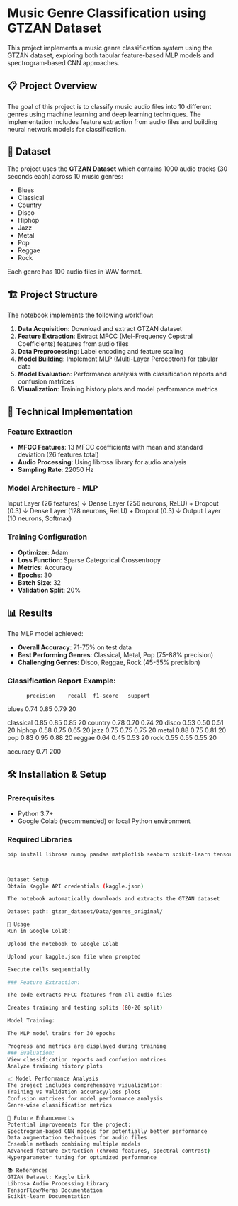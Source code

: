 
# Music Genre Classification using GTZAN Dataset
This project implements a music genre classification system using the GTZAN dataset, exploring both tabular feature-based MLP models and spectrogram-based CNN approaches.

## 📋 Project Overview

The goal of this project is to classify music audio files into 10 different genres using machine learning and deep learning techniques. The implementation includes feature extraction from audio files and building neural network models for classification.

## 🎵 Dataset

The project uses the **GTZAN Dataset** which contains 1000 audio tracks (30 seconds each) across 10 music genres:
- Blues
- Classical
- Country
- Disco
- Hiphop
- Jazz
- Metal
- Pop
- Reggae
- Rock

Each genre has 100 audio files in WAV format.

## 🏗️ Project Structure

The notebook implements the following workflow:

1. **Data Acquisition**: Download and extract GTZAN dataset
2. **Feature Extraction**: Extract MFCC (Mel-Frequency Cepstral Coefficients) features from audio files
3. **Data Preprocessing**: Label encoding and feature scaling
4. **Model Building**: Implement MLP (Multi-Layer Perceptron) for tabular data
5. **Model Evaluation**: Performance analysis with classification reports and confusion matrices
6. **Visualization**: Training history plots and model performance metrics

## 🔧 Technical Implementation

### Feature Extraction
- **MFCC Features**: 13 MFCC coefficients with mean and standard deviation (26 features total)
- **Audio Processing**: Using librosa library for audio analysis
- **Sampling Rate**: 22050 Hz

### Model Architecture - MLP
Input Layer (26 features)
↓
Dense Layer (256 neurons, ReLU) + Dropout (0.3)
↓
Dense Layer (128 neurons, ReLU) + Dropout (0.3)
↓
Output Layer (10 neurons, Softmax)



### Training Configuration
- **Optimizer**: Adam
- **Loss Function**: Sparse Categorical Crossentropy
- **Metrics**: Accuracy
- **Epochs**: 30
- **Batch Size**: 32
- **Validation Split**: 20%

## 📊 Results

The MLP model achieved:
- **Overall Accuracy**: 71-75% on test data
- **Best Performing Genres**: Classical, Metal, Pop (75-88% precision)
- **Challenging Genres**: Disco, Reggae, Rock (45-55% precision)

### Classification Report Example:
          precision    recall  f1-score   support

   blues       0.74      0.85      0.79        20

   classical 0.85 0.85 0.85 20
country 0.78 0.70 0.74 20
disco 0.53 0.50 0.51 20
hiphop 0.58 0.75 0.65 20
jazz 0.75 0.75 0.75 20
metal 0.88 0.75 0.81 20
pop 0.83 0.95 0.88 20
reggae 0.64 0.45 0.53 20
rock 0.55 0.55 0.55 20

accuracy                           0.71       200



## 🛠️ Installation & Setup

### Prerequisites
- Python 3.7+
- Google Colab (recommended) or local Python environment

### Required Libraries
```bash
pip install librosa numpy pandas matplotlib seaborn scikit-learn tensorflow opencv-python tqdm



Dataset Setup
Obtain Kaggle API credentials (kaggle.json)

The notebook automatically downloads and extracts the GTZAN dataset

Dataset path: gtzan_dataset/Data/genres_original/

🚀 Usage
Run in Google Colab:

Upload the notebook to Google Colab

Upload your kaggle.json file when prompted

Execute cells sequentially

### Feature Extraction:

The code extracts MFCC features from all audio files

Creates training and testing splits (80-20 split)

Model Training:

The MLP model trains for 30 epochs

Progress and metrics are displayed during training
### Evaluation:
View classification reports and confusion matrices
Analyze training history plots

📈 Model Performance Analysis
The project includes comprehensive visualization:
Training vs Validation accuracy/loss plots
Confusion matrices for model performance analysis
Genre-wise classification metrics

🔮 Future Enhancements
Potential improvements for the project:
Spectrogram-based CNN models for potentially better performance
Data augmentation techniques for audio files
Ensemble methods combining multiple models
Advanced feature extraction (chroma features, spectral contrast)
Hyperparameter tuning for optimized performance

📚 References
GTZAN Dataset: Kaggle Link
Librosa Audio Processing Library
TensorFlow/Keras Documentation
Scikit-learn Documentation
